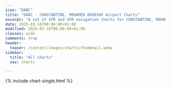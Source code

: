 ```yaml
---
icao: "DABC" 
title: "DABC - CONSTANTINE, MOHAMED BOUDIAF Airport Charts"
excerpt: "A set of IFR and VFR navigation charts for CONSTANTINE, MOHAMED BOUDIAF Airport"
date: 2025-03-16T00:00:00+01:00
modified: 2025-03-16T00:00:00+01:00
classes: wide
comments: true
header:
  teaser: /content/images/charts/thumbnail.webp
sidebar:
  title: "All charts"
  nav: charts

---
```


{% include chart-single.html %}